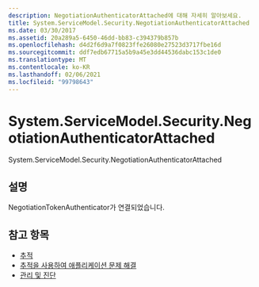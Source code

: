 ```yaml
---
description: NegotiationAuthenticatorAttached에 대해 자세히 알아보세요.
title: System.ServiceModel.Security.NegotiationAuthenticatorAttached
ms.date: 03/30/2017
ms.assetid: 20a289a5-6450-46dd-bb83-c394379b857b
ms.openlocfilehash: d4d2f6d9a7f0823ffe26080e27523d3717fbe16d
ms.sourcegitcommit: ddf7edb67715a5b9a45e3dd44536dabc153c1de0
ms.translationtype: MT
ms.contentlocale: ko-KR
ms.lasthandoff: 02/06/2021
ms.locfileid: "99798643"
---
```

# <a name="systemservicemodelsecuritynegotiationauthenticatorattached"></a>System.ServiceModel.Security.NegotiationAuthenticatorAttached

System.ServiceModel.Security.NegotiationAuthenticatorAttached  
  
## <a name="description"></a>설명  

 NegotiationTokenAuthenticator가 연결되었습니다.  
  
## <a name="see-also"></a>참고 항목

- [추적](index.md)
- [추적을 사용하여 애플리케이션 문제 해결](using-tracing-to-troubleshoot-your-application.md)
- [관리 및 진단](../index.md)
